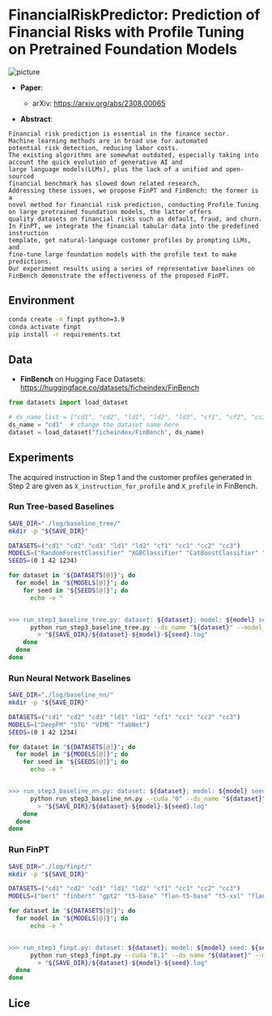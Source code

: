 # FinancialRiskPredictor: Prediction of Financial Risks with Profile Tuning on Pretrained Foundation Models

![picture](https://yuweiyin.com/files/img/2023-07-22-FinPT.png)

* **Paper**:
  * arXiv: https://arxiv.org/abs/2308.00065

* **Abstract**:

```text
Financial risk prediction is essential in the finance sector.
Machine learning methods are in broad use for automated
potential risk detection, reducing labor costs.
The existing algorithms are somewhat outdated, especially taking into account the quick evolution of generative AI and
large language models(LLMs), plus the lack of a unified and open-sourced
financial benchmark has slowed down related research.
Addressing these issues, we propose FinPT and FinBench: the former is a
novel method for financial risk prediction, conducting Profile Tuning
on large pretrained foundation models, the latter offers
quality datasets on financial risks such as default, fraud, and churn.
In FinPT, we integrate the financial tabular data into the predefined instruction
template, get natural-language customer profiles by prompting LLMs, and
fine-tune large foundation models with the profile text to make predictions.
Our experiment results using a series of representative baselines on FinBench demonstrate the effectiveness of the proposed FinPT.
```


## Environment

```bash
conda create -n finpt python=3.9
conda activate finpt
pip install -r requirements.txt
```

## Data

- **FinBench** on Hugging Face Datasets: https://huggingface.co/datasets/ficheindex/FinBench

```python
from datasets import load_dataset

# ds_name_list = ["cd1", "cd2", "ld1", "ld2", "ld3", "cf1", "cf2", "cc1", "cc2", "cc3"]
ds_name = "cd1"  # change the dataset name here
dataset = load_dataset("ficheindex/FinBench", ds_name)
```

## Experiments

The acquired instruction in Step 1 and the customer profiles generated in Step 2
are given as `X_instruction_for_profile` and `X_profile` in FinBench.

### Run Tree-based Baselines

```bash
SAVE_DIR="./log/baseline_tree/"
mkdir -p "${SAVE_DIR}"

DATASETS=("cd1" "cd2" "cd3" "ld1" "ld2" "cf1" "cc1" "cc2" "cc3")
MODELS=("RandomForestClassifier" "XGBClassifier" "CatBoostClassifier" "LGBMClassifier")
SEEDS=(0 1 42 1234)

for dataset in "${DATASETS[@]}"; do
  for model in "${MODELS[@]}"; do
    for seed in "${SEEDS[@]}"; do
      echo -e "


>>> run_step3_baseline_tree.py: dataset: ${dataset}; model: ${model} seed: ${seed}"
      python run_step3_baseline_tree.py --ds_name "${dataset}" --model_name ${model} --seed ${cur_seed} --grid_search \
        > "${SAVE_DIR}/${dataset}-${model}-${seed}.log"
    done
  done
done
```

### Run Neural Network Baselines

```bash
SAVE_DIR="./log/baseline_nn/"
mkdir -p "${SAVE_DIR}"

DATASETS=("cd1" "cd2" "cd3" "ld1" "ld2" "cf1" "cc1" "cc2" "cc3")
MODELS=("DeepFM" "STG" "VIME" "TabNet")
SEEDS=(0 1 42 1234)

for dataset in "${DATASETS[@]}"; do
  for model in "${MODELS[@]}"; do
    for seed in "${SEEDS[@]}"; do
      echo -e "


>>> run_step3_baseline_nn.py: dataset: ${dataset}; model: ${model} seed: ${seed}"
      python run_step3_baseline_nn.py --cuda "0" --ds_name "${dataset}" --model_name ${model} --seed ${cur_seed} \
        > "${SAVE_DIR}/${dataset}-${model}-${seed}.log"
    done
  done
done
```

### Run FinPT

```bash
SAVE_DIR="./log/finpt/"
mkdir -p "${SAVE_DIR}"

DATASETS=("cd1" "cd2" "cd3" "ld1" "ld2" "cf1" "cc1" "cc2" "cc3")
MODELS=("bert" "finbert" "gpt2" "t5-base" "flan-t5-base" "t5-xxl" "flan-t5-xxl" "llama-7b" "llama-13b")

for dataset in "${DATASETS[@]}"; do
  for model in "${MODELS[@]}"; do
      echo -e "


>>> run_step3_finpt.py: dataset: ${dataset}; model: ${model} seed: ${seed}"
      python run_step3_finpt.py --cuda "0,1" --ds_name "${dataset}" --model_name ${model} --use_pos_weight \
        > "${SAVE_DIR}/${dataset}-${model}-${seed}.log"
  done
done
```


## Lice